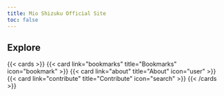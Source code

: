 ```yaml
---
title: Mio Shizuku Official Site
toc: false
---
```


## Explore

{{< cards >}}
  {{< card link="bookmarks" title="Bookmarks" icon="bookmark" >}}
  {{< card link="about" title="About" icon="user" >}}
  {{< card link="contribute" title="Contribute" icon="search" >}}
{{< /cards >}}
